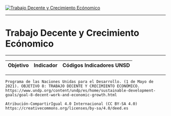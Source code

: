 [![Trabajo Decente y Crecimiento Ecónomico](https://www.undp.org/content/dam/undp/sdg/tiles/sdg-es-08.png "Trabajo Decente y Crecimiento Ecónomico")
](https://www.undp.org/content/undp/es/home/sustainable-development-goals/goal-8-decent-work-and-economic-growth.html)

--------------------------------------------
# Trabajo Decente y Crecimiento Ecónomico
--------------------------------------------

|Objetivo|Indicador|Códigos Indicadores UNSD|
| ----- | ----- | ----- |



------
```Programa de las Naciones Unidas para el Desarrollo. (1 de Mayo de 2021). OBJETIVO 8: TRABAJO DECENTE Y CRECIMIENTO ECONÓMICO. https://www.undp.org/content/undp/es/home/sustainable-development-goals/goal-8-decent-work-and-economic-growth.html```


```Atribución-CompartirIgual 4.0 Internacional (CC BY-SA 4.0) https://creativecommons.org/licenses/by-sa/4.0/deed.es```
